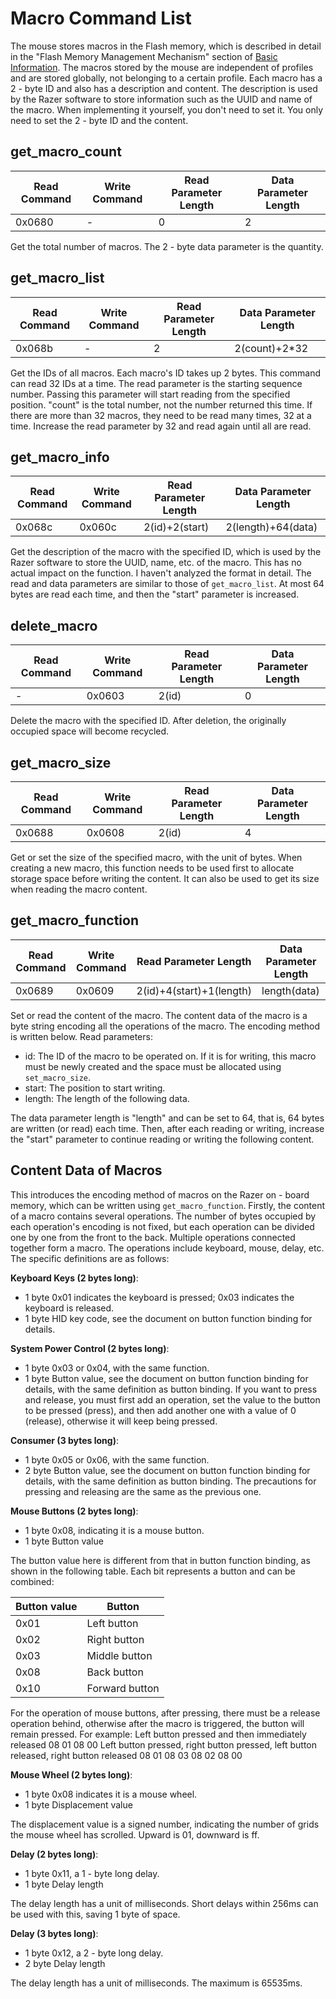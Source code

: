 # Macro Command List

The mouse stores macros in the Flash memory, which is described in detail in the "Flash Memory Management Mechanism" section of [Basic Information](./basic.md).
The macros stored by the mouse are independent of profiles and are stored globally, not belonging to a certain profile. Each macro has a 2 - byte ID and also has a description and content. The description is used by the Razer software to store information such as the UUID and name of the macro. When implementing it yourself, you don't need to set it. You only need to set the 2 - byte ID and the content.

## get_macro_count

| Read Command | Write Command | Read Parameter Length | Data Parameter Length |
| ------------ | ------------- | --------------------- | --------------------- |
| 0x0680       | -             | 0                     | 2                     |

Get the total number of macros. The 2 - byte data parameter is the quantity.

## get_macro_list

| Read Command | Write Command | Read Parameter Length | Data Parameter Length |
| ------------ | ------------- | --------------------- | --------------------- |
| 0x068b       | -             | 2                     | 2(count)+2\*32        |

Get the IDs of all macros. Each macro's ID takes up 2 bytes. This command can read 32 IDs at a time. The read parameter is the starting sequence number. Passing this parameter will start reading from the specified position. "count" is the total number, not the number returned this time.
If there are more than 32 macros, they need to be read many times, 32 at a time. Increase the read parameter by 32 and read again until all are read.

## get_macro_info

| Read Command | Write Command | Read Parameter Length | Data Parameter Length |
| ------------ | ------------- | --------------------- | --------------------- |
| 0x068c       | 0x060c        | 2(id)+2(start)        | 2(length)+64(data)    |

Get the description of the macro with the specified ID, which is used by the Razer software to store the UUID, name, etc. of the macro. This has no actual impact on the function. I haven't analyzed the format in detail.
The read and data parameters are similar to those of `get_macro_list`. At most 64 bytes are read each time, and then the "start" parameter is increased.

## delete_macro

| Read Command | Write Command | Read Parameter Length | Data Parameter Length |
| ------------ | ------------- | --------------------- | --------------------- |
| -            | 0x0603        | 2(id)                 | 0                     |

Delete the macro with the specified ID. After deletion, the originally occupied space will become recycled.

## get_macro_size

| Read Command | Write Command | Read Parameter Length | Data Parameter Length |
| ------------ | ------------- | --------------------- | --------------------- |
| 0x0688       | 0x0608        | 2(id)                 | 4                     |

Get or set the size of the specified macro, with the unit of bytes. When creating a new macro, this function needs to be used first to allocate storage space before writing the content. It can also be used to get its size when reading the macro content.

## get_macro_function

| Read Command | Write Command | Read Parameter Length    | Data Parameter Length |
| ------------ | ------------- | ------------------------ | --------------------- |
| 0x0689       | 0x0609        | 2(id)+4(start)+1(length) | length(data)          |

Set or read the content of the macro. The content data of the macro is a byte string encoding all the operations of the macro. The encoding method is written below. Read parameters:

- id: The ID of the macro to be operated on. If it is for writing, this macro must be newly created and the space must be allocated using `set_macro_size`.
- start: The position to start writing.
- length: The length of the following data.

The data parameter length is "length" and can be set to 64, that is, 64 bytes are written (or read) each time. Then, after each reading or writing, increase the "start" parameter to continue reading or writing the following content.

## Content Data of Macros

This introduces the encoding method of macros on the Razer on - board memory, which can be written using `get_macro_function`.
Firstly, the content of a macro contains several operations. The number of bytes occupied by each operation's encoding is not fixed, but each operation can be divided one by one from the front to the back. Multiple operations connected together form a macro. The operations include keyboard, mouse, delay, etc. The specific definitions are as follows:

**Keyboard Keys (2 bytes long)**:

- 1 byte 0x01 indicates the keyboard is pressed; 0x03 indicates the keyboard is released.
- 1 byte HID key code, see the document on button function binding for details.

**System Power Control (2 bytes long)**:

- 1 byte 0x03 or 0x04, with the same function.
- 1 byte Button value, see the document on button function binding for details, with the same definition as button binding.
  If you want to press and release, you must first add an operation, set the value to the button to be pressed (press), and then add another one with a value of 0 (release), otherwise it will keep being pressed.

**Consumer (3 bytes long)**:

- 1 byte 0x05 or 0x06, with the same function.
- 2 byte Button value, see the document on button function binding for details, with the same definition as button binding.
  The precautions for pressing and releasing are the same as the previous one.

**Mouse Buttons (2 bytes long)**:

- 1 byte 0x08, indicating it is a mouse button.
- 1 byte Button value

The button value here is different from that in button function binding, as shown in the following table. Each bit represents a button and can be combined:

| Button value | Button         |
| ------------ | -------------- |
| 0x01         | Left button    |
| 0x02         | Right button   |
| 0x03         | Middle button  |
| 0x08         | Back button    |
| 0x10         | Forward button |

For the operation of mouse buttons, after pressing, there must be a release operation behind, otherwise after the macro is triggered, the button will remain pressed. For example:
Left button pressed and then immediately released
08 01 08 00
Left button pressed, right button pressed, left button released, right button released
08 01 08 03 08 02 08 00

**Mouse Wheel (2 bytes long)**:

- 1 byte 0x08 indicates it is a mouse wheel.
- 1 byte Displacement value

The displacement value is a signed number, indicating the number of grids the mouse wheel has scrolled. Upward is 01, downward is ff.

**Delay (2 bytes long)**:

- 1 byte 0x11, a 1 - byte long delay.
- 1 byte Delay length

The delay length has a unit of milliseconds. Short delays within 256ms can be used with this, saving 1 byte of space.

**Delay (3 bytes long)**:

- 1 byte 0x12, a 2 - byte long delay.
- 2 byte Delay length

The delay length has a unit of milliseconds. The maximum is 65535ms.
